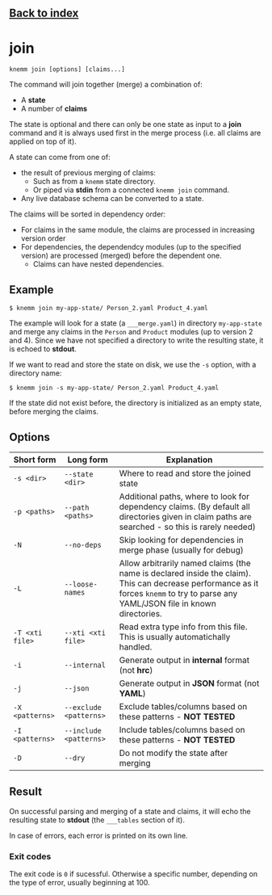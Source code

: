 ## [Back to index](index.md)

# join

```
knemm join [options] [claims...]
```
The command will join together (merge) a combination of: 
  * A **state** 
  * A number of **claims** 

The state is optional and there can only be one state as input to a **join** command and it is always used first in the merge process (i.e. all claims are applied on top of it).

A state can come from one of: 

  * the result of previous merging of claims: 
    * Such as from a `knemm` state directory.
    * Or piped via **stdin** from a connected `knemm join` command.
  * Any live database schema can be converted to a state. 

The claims will be sorted in dependency order: 
  * For claims in the same module, the claims are processed in increasing version order
  * For dependencies, the dependendcy modules (up to the specified version) are processed (merged) before the dependent one. 
    * Claims can have nested dependencies. 

## Example
```
$ knemm join my-app-state/ Person_2.yaml Product_4.yaml 
```

The example will look for a state (a `___merge.yaml`) in directory `my-app-state` and merge any claims in the `Person` and `Product` modules (up to version 2 and 4). Since we have not specified a directory to write the resulting state, it is echoed to **stdout**. 

If we want to read and store the state on disk, we use the `-s` option, with a directory name: 

```
$ knemm join -s my-app-state/ Person_2.yaml Product_4.yaml 
```

If the state did not exist before, the directory is initialized as an empty state, before merging the claims. 

## Options

| Short form | Long form | Explanation | 
| --- | --- | --- | 
| `-s <dir>` | `--state <dir>` | Where to read and store the joined state | 
| `-p <paths>` | `--path <paths>` | Additional paths, where to look for dependency claims. (By default all directories given in claim paths are searched - so this is rarely needed) | 
| `-N ` | `--no-deps` | Skip looking for dependencies in merge phase (usually for debug) | 
| `-L` | `--loose-names` | Allow arbitrarily named claims (the name is declared inside the claim). This can decrease performance as it forces `knemm` to try to parse any YAML/JSON file in known directories. | 
| `-T <xti file>` | `--xti <xti file>` | Read extra type info from this file. This is usually automatichally handled.  | 
| `-i` | `--internal` | Generate output in **internal** format (not **hrc**)  | 
| `-j` | `--json` | Generate output in **JSON** format (not **YAML**)  | 
| `-X <patterns>` | `--exclude <patterns>` | Exclude tables/columns based on these patterns - **NOT TESTED** | 
| `-I <patterns>` | `--include <patterns>` | Include tables/columns based on these patterns - **NOT TESTED** | 
| `-D` | `--dry` | Do not modify the state after merging  | 

## Result
On successful parsing and merging of a state and claims, it will echo the resulting state to **stdout** (the `___tables` section of it). 

In case of errors, each error is printed on its own line. 

### Exit codes
The exit code is `0` if sucessful. Otherwise a specific number, depending on the type of error, usually beginning at 100. 



